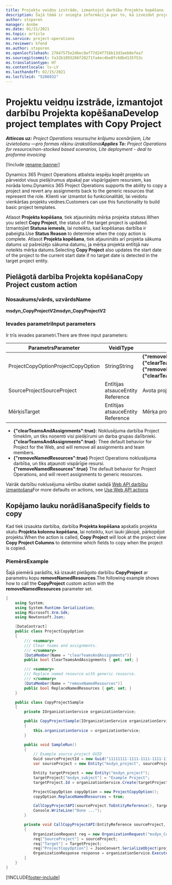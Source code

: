 ```yaml
---
title: Projektu veidņu izstrāde, izmantojot darbību Projekta kopēšana
description: Šajā tēmā ir sniegta informācija par to, kā izveidot projekta veidnes, izmantojot pielāgoto darbību Projekta kopēšana.
author: stsporen
manager: Annbe
ms.date: 01/21/2021
ms.topic: article
ms.service: project-operations
ms.reviewer: kfend
ms.author: stsporen
ms.openlocfilehash: 27847575e2d6ec9af77d24f756b13d3aeb0efea7
ms.sourcegitcommit: fa32b1893286f20271fa4ec4be8fc68bd135f53c
ms.translationtype: HT
ms.contentlocale: lv-LV
ms.lasthandoff: 02/15/2021
ms.locfileid: "5286932"
---
```

# <a name="develop-project-templates-with-copy-project"></a><span data-ttu-id="54b81-103">Projektu veidņu izstrāde, izmantojot darbību Projekta kopēšana</span><span class="sxs-lookup"><span data-stu-id="54b81-103">Develop project templates with Copy Project</span></span>

<span data-ttu-id="54b81-104">_**Attiecas uz:** Project Operations resursu/ne krājumu scenārijiem, Lite izvietošanu —pro formas rēķinu izrakstīšanai_</span><span class="sxs-lookup"><span data-stu-id="54b81-104">_**Applies To:** Project Operations for resource/non-stocked based scenarios, Lite deployment - deal to proforma invoicing_</span></span>

[!include [rename-banner](~/includes/cc-data-platform-banner.md)]

<span data-ttu-id="54b81-105">Dynamics 365 Project Operations atbalsta iespēju kopēt projektu un pārveidot visus piešķīrumus atpakaļ par vispārīgajiem resursiem, kas norāda lomu.</span><span class="sxs-lookup"><span data-stu-id="54b81-105">Dynamics 365 Project Operations supports the ability to copy a project and revert any assignments back to the generic resources that represent the role.</span></span> <span data-ttu-id="54b81-106">Klienti var izmantot šo funkcionalitāti, lai veidotu vienkāršas projektu veidnes.</span><span class="sxs-lookup"><span data-stu-id="54b81-106">Customers can use this functionality to build basic project templates.</span></span>

<span data-ttu-id="54b81-107">Atlasot **Projekta kopēšana**, tiek atjaunināts mērķa projekta statuss.</span><span class="sxs-lookup"><span data-stu-id="54b81-107">When you select **Copy Project**, the status of the target project is updated.</span></span> <span data-ttu-id="54b81-108">Izmantojiet **Statusa iemesls**, lai noteiktu, kad kopēšanas darbība ir pabeigta.</span><span class="sxs-lookup"><span data-stu-id="54b81-108">Use **Status Reason** to determine when the copy action is complete.</span></span> <span data-ttu-id="54b81-109">Atlasot **Projekta kopēšana**, tiek atjaunināts arī projekta sākuma datums uz pašreizējo sākuma datumu, ja mērķa projekta entītijā nav noteikts mērķa datums.</span><span class="sxs-lookup"><span data-stu-id="54b81-109">Selecting **Copy Project** also updates the start date of the project to the current start date if no target date is detected in the target project entity.</span></span>

## <a name="copy-project-custom-action"></a><span data-ttu-id="54b81-110">Pielāgotā darbība Projekta kopēšana</span><span class="sxs-lookup"><span data-stu-id="54b81-110">Copy Project custom action</span></span> 

### <a name="name"></a><span data-ttu-id="54b81-111">Nosaukums/vārds, uzvārds</span><span class="sxs-lookup"><span data-stu-id="54b81-111">Name</span></span> 

<span data-ttu-id="54b81-112">**msdyn_CopyProjectV2**</span><span class="sxs-lookup"><span data-stu-id="54b81-112">**msdyn_CopyProjectV2**</span></span>

### <a name="input-parameters"></a><span data-ttu-id="54b81-113">Ievades parametri</span><span class="sxs-lookup"><span data-stu-id="54b81-113">Input parameters</span></span>
<span data-ttu-id="54b81-114">Ir trīs ievades parametri.</span><span class="sxs-lookup"><span data-stu-id="54b81-114">There are three input parameters:</span></span>

| <span data-ttu-id="54b81-115">Parametrs</span><span class="sxs-lookup"><span data-stu-id="54b81-115">Parameter</span></span>          | <span data-ttu-id="54b81-116">Veidi</span><span class="sxs-lookup"><span data-stu-id="54b81-116">Type</span></span>   | <span data-ttu-id="54b81-117">Vērtības</span><span class="sxs-lookup"><span data-stu-id="54b81-117">Values</span></span>                                                   | 
|--------------------|--------|----------------------------------------------------------|
| <span data-ttu-id="54b81-118">ProjectCopyOption</span><span class="sxs-lookup"><span data-stu-id="54b81-118">ProjectCopyOption</span></span>  | <span data-ttu-id="54b81-119">String</span><span class="sxs-lookup"><span data-stu-id="54b81-119">String</span></span> | <span data-ttu-id="54b81-120">**{"removeNamedResources":true}** vai **{"clearTeamsAndAssignments":true}**</span><span class="sxs-lookup"><span data-stu-id="54b81-120">**{"removeNamedResources":true}** or **{"clearTeamsAndAssignments":true}**</span></span> |
| <span data-ttu-id="54b81-121">SourceProject</span><span class="sxs-lookup"><span data-stu-id="54b81-121">SourceProject</span></span>      | <span data-ttu-id="54b81-122">Entītijas atsauce</span><span class="sxs-lookup"><span data-stu-id="54b81-122">Entity Reference</span></span> | <span data-ttu-id="54b81-123">Avota projekts</span><span class="sxs-lookup"><span data-stu-id="54b81-123">Source Project</span></span> |
| <span data-ttu-id="54b81-124">Mērķis</span><span class="sxs-lookup"><span data-stu-id="54b81-124">Target</span></span>             | <span data-ttu-id="54b81-125">Entītijas atsauce</span><span class="sxs-lookup"><span data-stu-id="54b81-125">Entity Reference</span></span> | <span data-ttu-id="54b81-126">Mērķa projekts</span><span class="sxs-lookup"><span data-stu-id="54b81-126">Target Project</span></span> |


- <span data-ttu-id="54b81-127">**{"clearTeamsAndAssignments":true}**: Noklusējuma darbība Project tīmeklim, un tiks noņemti visi piešķīrumi un darba grupas dalībnieki.</span><span class="sxs-lookup"><span data-stu-id="54b81-127">**{"clearTeamsAndAssignments":true}**: Thee default behavior for Project for the Web, and will remove all assignments and team members.</span></span>
- <span data-ttu-id="54b81-128">**{"removeNamedResources":true}** Project Operations noklusējuma darbība, un tiks atjaunoti vispārīgie resursi.</span><span class="sxs-lookup"><span data-stu-id="54b81-128">**{"removeNamedResources":true}** The default behavior for Project Operations, and will revert assignments to generic resources.</span></span>

<span data-ttu-id="54b81-129">Vairāk darbību noklusējuma vērtību skatiet sadaļā [Web API darbību izmantošana](https://docs.microsoft.com/powerapps/developer/common-data-service/webapi/use-web-api-actions)</span><span class="sxs-lookup"><span data-stu-id="54b81-129">For more defaults on actions, see [Use Web API actions](https://docs.microsoft.com/powerapps/developer/common-data-service/webapi/use-web-api-actions)</span></span>

## <a name="specify-fields-to-copy"></a><span data-ttu-id="54b81-130">Kopējamo lauku norādīšana</span><span class="sxs-lookup"><span data-stu-id="54b81-130">Specify fields to copy</span></span> 
<span data-ttu-id="54b81-131">Kad tiek izsaukta darbība, darbība **Projekta kopēšana** apskatīs projekta skatu **Projekta kolonnu kopēšana**, lai noteiktu, kuri lauki jākopē, pārkopējot projektu.</span><span class="sxs-lookup"><span data-stu-id="54b81-131">When the action is called, **Copy Project** will look at the project view **Copy Project Columns** to determine which fields to copy when the project is copied.</span></span>


### <a name="example"></a><span data-ttu-id="54b81-132">Piemērs</span><span class="sxs-lookup"><span data-stu-id="54b81-132">Example</span></span>
<span data-ttu-id="54b81-133">Šajā piemērā parādīts, kā izsaukt pielāgoto darbību **CopyProject** ar parametru kopu **removeNamedResources**.</span><span class="sxs-lookup"><span data-stu-id="54b81-133">The following example shows how to call the **CopyProject** custom action with the **removeNamedResources** parameter set.</span></span>
```C#
{
    using System;
    using System.Runtime.Serialization;
    using Microsoft.Xrm.Sdk;
    using Newtonsoft.Json;

    [DataContract]
    public class ProjectCopyOption
    {
        /// <summary>
        /// Clear teams and assignments.
        /// </summary>
        [DataMember(Name = "clearTeamsAndAssignments")]
        public bool ClearTeamsAndAssignments { get; set; }

        /// <summary>
        /// Replace named resource with generic resource.
        /// </summary>
        [DataMember(Name = "removeNamedResources")]
        public bool ReplaceNamedResources { get; set; }
    }

    public class CopyProjectSample
    {
        private IOrganizationService organizationService;

        public CopyProjectSample(IOrganizationService organizationService)
        {
            this.organizationService = organizationService;
        }

        public void SampleRun()
        {
            // Example source project GUID
            Guid sourceProjectId = new Guid("11111111-1111-1111-1111-111111111111");
            var sourceProject = new Entity("msdyn_project", sourceProjectId);

            Entity targetProject = new Entity("msdyn_project");
            targetProject["msdyn_subject"] = "Example Project";
            targetProject.Id = organizationService.Create(targetProject);

            ProjectCopyOption copyOption = new ProjectCopyOption();
            copyOption.ReplaceNamedResources = true;

            CallCopyProjectAPI(sourceProject.ToEntityReference(), targetProject.ToEntityReference(), copyOption);
            Console.WriteLine("Done ...");
        }

        private void CallCopyProjectAPI(EntityReference sourceProject, EntityReference TargetProject, ProjectCopyOption projectCopyOption)
        {
            OrganizationRequest req = new OrganizationRequest("msdyn_CopyProjectV2");
            req["SourceProject"] = sourceProject;
            req["Target"] = TargetProject;
            req["ProjectCopyOption"] = JsonConvert.SerializeObject(projectCopyOption);
            OrganizationResponse response = organizationService.Execute(req);
        }
    }
}
```


[!INCLUDE[footer-include](../includes/footer-banner.md)]